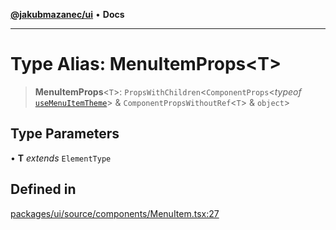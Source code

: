 [**@jakubmazanec/ui**](../README.md) • **Docs**

---

# Type Alias: MenuItemProps\<T\>

> **MenuItemProps**\<`T`\>: `PropsWithChildren`\<`ComponentProps`\<_typeof_
> [`useMenuItemTheme`](../functions/useMenuItemTheme.md)\> & `ComponentPropsWithoutRef`\<`T`\> &
> `object`\>

## Type Parameters

• **T** _extends_ `ElementType`

## Defined in

[packages/ui/source/components/MenuItem.tsx:27](https://github.com/jakubmazanec/tools/blob/05074a1dedd887672f015df129961cd35c75acfe/packages/ui/source/components/MenuItem.tsx#L27)

